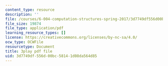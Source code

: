 ```yaml
---
content_type: resource
description: ''
file: /courses/6-004-computation-structures-spring-2017/3d7749df556d00bc58141d08da564d85_3KJeK-UUADA.pdf
file_size: 19874
file_type: application/pdf
learning_resource_types: []
license: https://creativecommons.org/licenses/by-nc-sa/4.0/
ocw_type: OCWFile
resourcetype: Document
title: 3play pdf file
uid: 3d7749df-556d-00bc-5814-1d08da564d85
---
```

